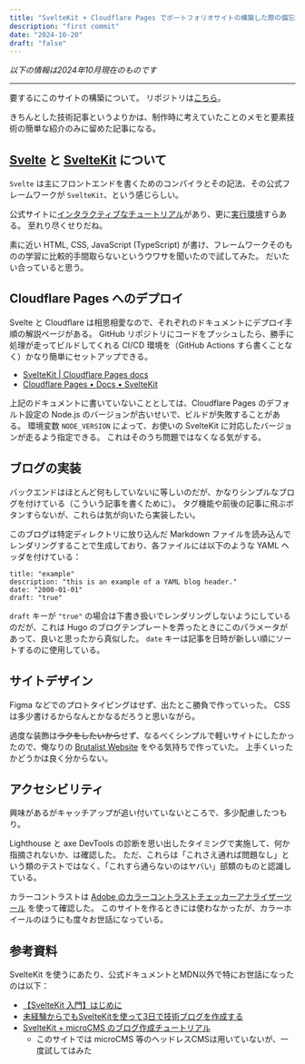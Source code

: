 ```yaml
---
title: "SvelteKit + Cloudflare Pages でポートフォリオサイトの構築した際の備忘録"
description: "first commit"
date: "2024-10-20"
draft: "false"
---
```


*以下の情報は2024年10月現在のものです*

---

要するにこのサイトの構築について。
リポジトリは[こちら](https://github.com/peaksvndvalleys/pav_works)。

きちんとした技術記事というよりかは、制作時に考えていたことのメモと要素技術の簡単な紹介のみに留めた記事になる。

## [Svelte](https://svelte.jp) と [SvelteKit](https://kit.svelte.jp) について

`Svelte` は主にフロントエンドを書くためのコンパイラとその記法、その公式フレームワークが `SvelteKit`、という感じらしい。

公式サイトに[インタラクティブなチュートリアル](https://learn.svelte.jp/)があり、更に[実行環境](https://svelte.jp/repl/)すらある。
至れり尽くせりだね。

素に近い HTML, CSS, JavaScript (TypeScript) が書け、フレームワークそのものの学習に比較的手間取らないというウワサを聞いたので試してみた。
だいたい合っていると思う。

## Cloudflare Pages へのデプロイ

Svelte と Cloudflare は相思相愛なので、それぞれのドキュメントにデプロイ手順の解説ページがある。
GitHub リポジトリにコードをプッシュしたら、勝手に処理が走ってビルドしてくれる CI/CD 環境を（GitHub Actions すら書くことなく）かなり簡単にセットアップできる。

* [SvelteKit | Cloudflare Pages docs](https://developers.cloudflare.com/pages/framework-guides/deploy-a-svelte-site/)
* [Cloudflare Pages • Docs • SvelteKit](https://kit.svelte.jp/docs/adapter-cloudflare)

上記のドキュメントに書いていないこととしては、Cloudflare Pages のデフォルト設定の Node.js のバージョンが古いせいで、ビルドが失敗することがある。
環境変数 `NODE_VERSION` によって、お使いの SvelteKit に対応したバージョンが走るよう指定できる。
これはそのうち問題ではなくなる気がする。

## ブログの実装

バックエンドはほとんど何もしていないに等しいのだが、かなりシンプルなブログを付けている（こういう記事を書くために）。
タグ機能や前後の記事に飛ぶボタンすらないが、これらは気が向いたら実装したい。

このブログは特定ディレクトリに放り込んだ Markdown ファイルを読み込んでレンダリングすることで生成しており、各ファイルには以下のような YAML ヘッダを付けている：

```
title: "example"
description: "this is an example of a YAML blog header."
date: "2000-01-01"
draft: "true"
```

`draft` キーが `"true"` の場合は下書き扱いでレンダリングしないようにしているのだが、これは Hugo のブログテンプレートを弄ったときにこのパラメータがあって、良いと思ったから真似した。
`date` キーは記事を日時が新しい順にソートするのに使用している。

## サイトデザイン

Figma などでのプロトタイピングはせず、出たとこ勝負で作っていった。
CSS は多少書けるからなんとかなるだろうと思いながら。

過度な装飾は~~ラクをしたいから~~せず、なるべくシンプルで軽いサイトにしたかったので、俺なりの [Brutalist Website](https://brutalistwebsites.com) をやる気持ちで作っていた。
上手くいったかどうかは良く分からない。

## アクセシビリティ

興味があるがキャッチアップが追い付いていないところで、多少配慮したつもり。

Lighthouse と axe DevTools の診断を思い出したタイミングで実施して、何か指摘されないか、は確認した。
ただ、これらは「これさえ通れば問題なし」という類のテストではなく、「これすら通らないのはヤバい」部類のものと認識している。

カラーコントラストは [Adobe のカラーコントラストチェッカーアナライザーツール](https://color.adobe.com/ja/create/color-contrast-analyzer) を使って確認した。
このサイトを作るときには使わなかったが、カラーホイールのほうにも度々お世話になっている。

## 参考資料

SvelteKit を使うにあたり、公式ドキュメントとMDN以外で特にお世話になったのは以下：

* [【SvelteKit 入門】はじめに](https://zenn.dev/wnr/articles/50cnoe5xvzmw)
* [未経験からでもSvelteKitを使って3日で技術ブログを作成する](https://zenn.dev/ring_belle/books/blog-sveltekit)
* [SvelteKit + microCMS のブログ作成チュートリアル](https://blog.microcms.io/sveltekit-tutorial/)
    * このサイトでは microCMS 等のヘッドレスCMSは用いていないが、一度試してはみた